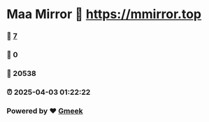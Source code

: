 # Maa Mirror :link: https://mmirror.top 
### :page_facing_up: [7](https://mmirror.top/tag.html) 
### :speech_balloon: 0 
### :hibiscus: 20538 
### :alarm_clock: 2025-04-03 01:22:22 
### Powered by :heart: [Gmeek](https://github.com/Meekdai/Gmeek)
